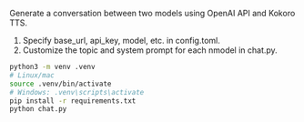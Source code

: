 Generate a conversation between two models using OpenAI API and Kokoro TTS.

1. Specify base_url, api_key, model, etc. in config.toml.
2. Customize the topic and system prompt for each nmodel in chat.py.

```bash
python3 -m venv .venv
# Linux/mac
source .venv/bin/activate
# Windows: .venv\scripts\activate
pip install -r requirements.txt
python chat.py
```

